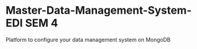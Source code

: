 # Master-Data-Management-System-EDI SEM 4
Platform to configure your data management system on MongoDB
